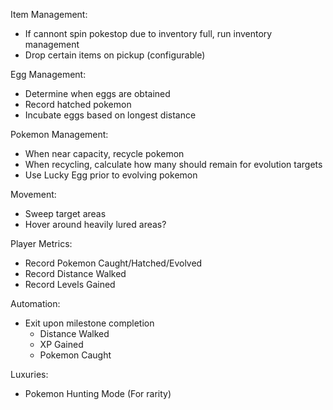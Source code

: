 Item Management:
- If cannont spin pokestop due to inventory full, run inventory management
- Drop certain items on pickup (configurable)

Egg Management:
- Determine when eggs are obtained
- Record hatched pokemon
- Incubate eggs based on longest distance

Pokemon Management:
- When near capacity, recycle pokemon
- When recycling, calculate how many should remain for evolution targets
- Use Lucky Egg prior to evolving pokemon

Movement:
- Sweep target areas
- Hover around heavily lured areas?

Player Metrics:
- Record Pokemon Caught/Hatched/Evolved
- Record Distance Walked
- Record Levels Gained

Automation: 
- Exit upon milestone completion
  - Distance Walked
  - XP Gained
  - Pokemon Caught

Luxuries:
- Pokemon Hunting Mode (For rarity)

